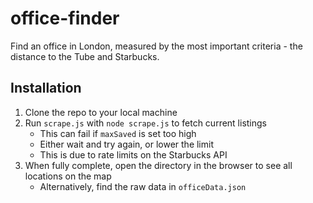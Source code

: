 # office-finder
Find an office in London, measured by the most important criteria - the distance to the Tube and Starbucks.

## Installation
1. Clone the repo to your local machine
2. Run `scrape.js` with `node scrape.js` to fetch current listings
    - This can fail if `maxSaved` is set too high
    - Either wait and try again, or lower the limit
    - This is due to rate limits on the Starbucks API
3. When fully complete, open the directory in the browser to see all locations on the map
    - Alternatively, find the raw data in `officeData.json`
